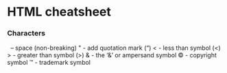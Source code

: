 # HTML cheatsheet

### Characters

<div>
&nbsp; – space (non-breaking)
&quot; - add quotation mark (“)
&lt; - less than symbol (<)
&gt; - greater than symbol (>)
&amp; - the ‘&’ or ampersand symbol
&copy; - copyright symbol
&trade; - trademark symbol
</div>
